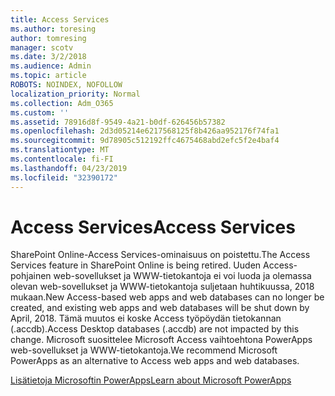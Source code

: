 ```yaml
---
title: Access Services
ms.author: toresing
author: tomresing
manager: scotv
ms.date: 3/2/2018
ms.audience: Admin
ms.topic: article
ROBOTS: NOINDEX, NOFOLLOW
localization_priority: Normal
ms.collection: Adm_O365
ms.custom: ''
ms.assetid: 78916d8f-9549-4a21-b0df-626456b57382
ms.openlocfilehash: 2d3d05214e6217568125f8b426aa952176f74fa1
ms.sourcegitcommit: 9d78905c512192ffc4675468abd2efc5f2e4baf4
ms.translationtype: MT
ms.contentlocale: fi-FI
ms.lasthandoff: 04/23/2019
ms.locfileid: "32390172"
---
```

# <a name="access-services"></a><span data-ttu-id="31d5b-102">Access Services</span><span class="sxs-lookup"><span data-stu-id="31d5b-102">Access Services</span></span>

<span data-ttu-id="31d5b-103">SharePoint Online-Access Services-ominaisuus on poistettu.</span><span class="sxs-lookup"><span data-stu-id="31d5b-103">The Access Services feature in SharePoint Online is being retired.</span></span> <span data-ttu-id="31d5b-104">Uuden Access-pohjainen web-sovellukset ja WWW-tietokantoja ei voi luoda ja olemassa olevan web-sovellukset ja WWW-tietokantoja suljetaan huhtikuussa, 2018 mukaan.</span><span class="sxs-lookup"><span data-stu-id="31d5b-104">New Access-based web apps and web databases can no longer be created, and existing web apps and web databases will be shut down by April, 2018.</span></span> <span data-ttu-id="31d5b-105">Tämä muutos ei koske Access työpöydän tietokannan (.accdb).</span><span class="sxs-lookup"><span data-stu-id="31d5b-105">Access Desktop databases (.accdb) are not impacted by this change.</span></span> <span data-ttu-id="31d5b-106">Microsoft suosittelee Microsoft Access vaihtoehtona PowerApps web-sovellukset ja WWW-tietokantoja.</span><span class="sxs-lookup"><span data-stu-id="31d5b-106">We recommend Microsoft PowerApps as an alternative to Access web apps and web databases.</span></span> 
  
[<span data-ttu-id="31d5b-107">Lisätietoja Microsoftin PowerApps</span><span class="sxs-lookup"><span data-stu-id="31d5b-107">Learn about Microsoft PowerApps</span></span>](https://powerapps.microsoft.com/)
  

